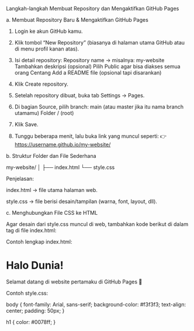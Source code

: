 Langkah-langkah Membuat Repository dan Mengaktifkan GitHub Pages

a. Membuat Repository Baru & Mengaktifkan GitHub Pages
1. Login ke akun GitHub kamu.

2. Klik tombol “New Repository” (biasanya di halaman utama GitHub atau di menu profil kanan atas).

3. Isi detail repository:
Repository name → misalnya: my-website
Tambahkan deskripsi (opsional)
Pilih Public agar bisa diakses semua orang
Centang Add a README file (opsional tapi disarankan)

4. Klik Create repository.

5. Setelah repository dibuat, buka tab Settings → Pages.

6. Di bagian Source, pilih branch:
main (atau master jika itu nama branch utamamu)
Folder / (root)

7. Klik Save.

8. Tunggu beberapa menit, lalu buka link yang muncul seperti:
👉 https://username.github.io/my-website/

b. Struktur Folder dan File Sederhana

my-website/
│
├── index.html
└── style.css

Penjelasan:

index.html → file utama halaman web.

style.css → file berisi desain/tampilan (warna, font, layout, dll).

c. Menghubungkan File CSS ke HTML

Agar desain dari style.css muncul di web, tambahkan kode berikut di dalam tag <head> di file index.html:
<link rel="stylesheet" href="style.css">

Contoh lengkap index.html:

<!DOCTYPE html>
<html lang="id">
<head>
  <meta charset="UTF-8">
  <meta name="viewport" content="width=device-width, initial-scale=1.0">
  <title>Website Pertamaku</title>
  <link rel="stylesheet" href="style.css">
</head>
<body>
  <h1>Halo Dunia!</h1>
  <p>Selamat datang di website pertamaku di GitHub Pages 🎉</p>
</body>
</html>

Contoh style.css:

body {
  font-family: Arial, sans-serif;
  background-color: #f3f3f3;
  text-align: center;
  padding: 50px;
}

h1 {
  color: #0078ff;
}
